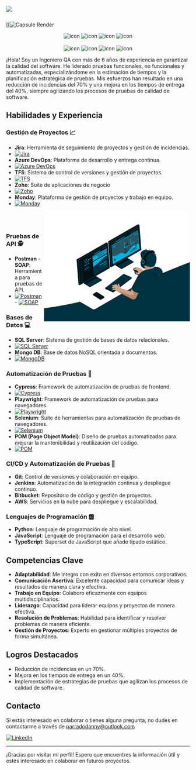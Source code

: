 <h1><img src="https://media.giphy.com/media/hvRJCLFzcasrR4ia7z/giphy.gif" width="35"></h1>

[[![Capsule Render](https://capsule-render.vercel.app/api?type=venom&height=300&color=gradient&text=Edison%20Manrique&textBg=false&fontAlign=50&animation=fadeIn&rotate=0&desc=Software%20Dev&section=header&reversal=false)

<div align="center">
  <img src="https://techstack-generator.vercel.app/python-icon.svg" alt="icon" width="50" height="50" />
  <img src="https://techstack-generator.vercel.app/ts-icon.svg" alt="icon" width="50" height="50" />
  <img src="https://techstack-generator.vercel.app/js-icon.svg" alt="icon"width="50" height="50" />
 <img src="https://techstack-generator.vercel.app/mysql-icon.svg" alt="icon" width="50" height="50" />
</div>

<br>

<div align="center">
  <img src="https://techstack-generator.vercel.app/docker-icon.svg" alt="icon" width="50" height="50" />
  <img src="https://techstack-generator.vercel.app/aws-icon.svg" alt="icon" width="50" height="50" />
  <img src="https://techstack-generator.vercel.app/github-icon.svg" alt="icon" width="50" height="50" />
  <img src="https://techstack-generator.vercel.app/restapi-icon.svg" alt="icon" width="50" height="50" />
</div>

¡Hola! Soy un Ingeniero QA con más de 6 años de experiencia en garantizar la calidad del software. He liderado pruebas funcionales, no funcionales y automatizadas, especializándome en la estimación de tiempos y la planificación estratégica de pruebas. Mis esfuerzos han resultado en una reducción de incidencias del 70% y una mejora en los tiempos de entrega del 40%, siempre agilizando los procesos de pruebas de calidad de software.


## Habilidades y Experiencia

### Gestión de Proyectos 📈
- **Jira**: Herramienta de seguimiento de proyectos y gestión de incidencias.
- [![Jira](https://img.shields.io/badge/Jira-0052CC?style=for-the-badge&logo=jira&logoColor=white)](https://www.atlassian.com/software/jira)
- **Azure DevOps**: Plataforma de desarrollo y entrega continua.
- [![Azure DevOps](https://img.shields.io/badge/Azure%20DevOps-0078D7?style=for-the-badge&logo=azuredevops&logoColor=white)](https://docs.microsoft.com/en-us/azure/devops/)
- **TFS**: Sistema de control de versiones y gestión de proyectos.
- [![TFS](https://img.shields.io/badge/TFS-0078D7?style=for-the-badge&logo=visualstudio&logoColor=white)](https://docs.microsoft.com/en-us/azure/devops/server/)
- **Zoho**: Suite de aplicaciones de negocio
- [![Zoho](https://img.shields.io/badge/Zoho-4A90E2?style=for-the-badge&logo=zoho&logoColor=white)](https://www.zoho.com/)
- **Monday**: Plataforma de gestión de proyectos y trabajo en equipo.
- [![Monday](https://img.shields.io/badge/Monday-0078D7?style=for-the-badge&logo=monday.com&logoColor=white)](https://monday.com/)

<img align="right" alt="Coding" width="400" src="https://github.com/supravatm/supravatm/blob/main/src/code.gif">

<br><br>

### Pruebas de API 🕵️
- **Postman** - **SOAP**: Herramienta para pruebas de API.
- [![Postman](https://img.shields.io/badge/Postman-FF6C37?style=for-the-badge&logo=postman&logoColor=white)](https://www.postman.com/) - [![SOAP](https://img.shields.io/badge/SOAP-0078D7?style=for-the-badge&logo=soap&logoColor=white)](https://www.w3.org/TR/soap/)

### Bases de Datos 💻
- **SQL Server**: Sistema de gestión de bases de datos relacionales.
- [![SQL Server](https://img.shields.io/badge/SQL%20Server-CC2927?style=for-the-badge&logo=microsoftsqlserver&logoColor=white)](https://docs.microsoft.com/en-us/sql/sql-server/)
- **Mongo DB**: Base de datos NoSQL orientada a documentos.
- [![MongoDB](https://img.shields.io/badge/MongoDB-47A248?style=for-the-badge&logo=mongodb&logoColor=white)](https://docs.mongodb.com/)

### Automatización de Pruebas 🤖
- **Cypress**: Framework de automatización de pruebas de frontend.
- [![Cypress](https://img.shields.io/badge/Cypress-17202C?style=for-the-badge&logo=cypress&logoColor=white)](https://docs.cypress.io/)
- **Playwright**: Framework de automatización de pruebas para navegadores.
- [![Playwright](https://img.shields.io/badge/Playwright-282C34?style=for-the-badge&logo=playwright&logoColor=white)](https://playwright.dev/)
- **Selenium**: Suite de herramientas para automatización de pruebas de navegadores.
- [![Selenium](https://img.shields.io/badge/Selenium-43B02A?style=for-the-badge&logo=selenium&logoColor=white)](https://www.selenium.dev/)
- **POM (Page Object Model)**: Diseño de pruebas automatizadas para mejorar la mantenibilidad y reutilización del código.
- [![POM](https://img.shields.io/badge/POM-0078D7?style=for-the-badge&logo=pageobjectmodel&logoColor=white)](https://martinfowler.com/bliki/PageObject.html)

### CI/CD y Automatización de Pruebas 🚀
- **Git**: Control de versiones y colaboración en equipo.
- **Jenkins**: Automatización de la integración continua y despliegue continuo.
- **Bitbucket**: Repositorio de código y gestión de proyectos.
- **AWS**: Servicios en la nube para despliegue y escalabilidad.

### Lenguajes de Programación 🆎
- **Python**: Lenguaje de programación de alto nivel.
- **JavaScript**: Lenguaje de programación para el desarrollo web.
- **TypeScript**: Superset de JavaScript que añade tipado estático.

## Competencias Clave
- **Adaptabilidad**: Me integro con éxito en diversos entornos corporativos.
- **Comunicación Asertiva**: Excelente capacidad para comunicar ideas y resultados de manera clara y efectiva.
- **Trabajo en Equipo**: Colaboro eficazmente con equipos multidisciplinarios.
- **Liderazgo**: Capacidad para liderar equipos y proyectos de manera efectiva.
- **Resolución de Problemas**: Habilidad para identificar y resolver problemas de manera eficiente.
- **Gestión de Proyectos**: Experto en gestionar múltiples proyectos de forma simultánea.

## Logros Destacados
- Reducción de incidencias en un 70%.
- Mejora en los tiempos de entrega en un 40%.
- Implementación de estrategias de pruebas que agilizan los procesos de calidad de software.

## Contacto
Si estás interesado en colaborar o tienes alguna pregunta, no dudes en contactarme a través de parradodanny@outlook.com

[![LinkedIn](https://img.shields.io/badge/LinkedIn-0077B5?style=for-the-badge&logo=linkedin&logoColor=white)](https://www.linkedin.com/in/danny-parrado-qa-engineer )

---

¡Gracias por visitar mi perfil! Espero que encuentres la información útil y estés interesado en colaborar en futuros proyectos.
